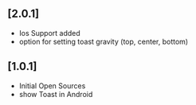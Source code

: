 ## [2.0.1]

* Ios Support added 
* option for setting toast gravity (top, center, bottom)

## [1.0.1]

* Initial Open Sources
* show Toast in Android
